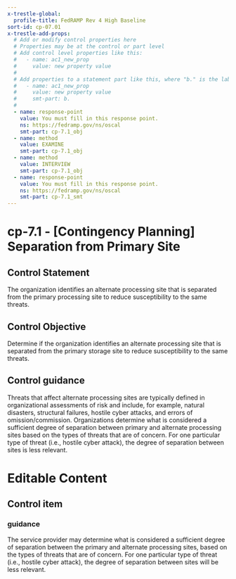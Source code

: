 ```yaml
---
x-trestle-global:
  profile-title: FedRAMP Rev 4 High Baseline
sort-id: cp-07.01
x-trestle-add-props:
  # Add or modify control properties here
  # Properties may be at the control or part level
  # Add control level properties like this:
  #   - name: ac1_new_prop
  #     value: new property value
  #
  # Add properties to a statement part like this, where "b." is the label of the target statement part
  #   - name: ac1_new_prop
  #     value: new property value
  #     smt-part: b.
  #
  - name: response-point
    value: You must fill in this response point.
    ns: https://fedramp.gov/ns/oscal
    smt-part: cp-7.1_obj
  - name: method
    value: EXAMINE
    smt-part: cp-7.1_obj
  - name: method
    value: INTERVIEW
    smt-part: cp-7.1_obj
  - name: response-point
    value: You must fill in this response point.
    ns: https://fedramp.gov/ns/oscal
    smt-part: cp-7.1_smt
---
```


# cp-7.1 - \[Contingency Planning\] Separation from Primary Site

## Control Statement

The organization identifies an alternate processing site that is separated from the primary processing site to reduce susceptibility to the same threats.

## Control Objective

Determine if the organization identifies an alternate processing site that is separated from the primary storage site to reduce susceptibility to the same threats.

## Control guidance

Threats that affect alternate processing sites are typically defined in organizational assessments of risk and include, for example, natural disasters, structural failures, hostile cyber attacks, and errors of omission/commission. Organizations determine what is considered a sufficient degree of separation between primary and alternate processing sites based on the types of threats that are of concern. For one particular type of threat (i.e., hostile cyber attack), the degree of separation between sites is less relevant.

# Editable Content

<!-- Make additions and edits below -->
<!-- The above represents the contents of the control as received by the profile, prior to additions. -->
<!-- If the profile makes additions to the control, they will appear below. -->
<!-- The above markdown may not be edited but you may edit the content below, and/or introduce new additions to be made by the profile. -->
<!-- If there is a yaml header at the top, parameter values may be edited. Use --set-parameters to incorporate the changes during assembly. -->
<!-- The content here will then replace what is in the profile for this control, after running profile-assemble. -->
<!-- The added parts in the profile for this control are below.  You may edit them and/or add new ones. -->
<!-- Each addition must have a heading either of the form ## Control my_addition_name -->
<!-- or ## Part a. (where the a. refers to one of the control statement labels.) -->
<!-- "## Control" parts are new parts added after the statement part. -->
<!-- "## Part" parts are new parts added into the top-level statement part with that label. -->
<!-- Subparts may be added with nested hash levels of the form ### My Subpart Name -->
<!-- underneath the parent ## Control or ## Part being added -->
<!-- See https://ibm.github.io/compliance-trestle/tutorials/ssp_profile_catalog_authoring/ssp_profile_catalog_authoring for guidance. -->

## Control item

### guidance

The service provider may determine what is considered a sufficient degree of separation between the primary and alternate processing sites, based on the types of threats that are of concern. For one particular type of threat (i.e., hostile cyber attack), the degree of separation between sites will be less relevant.
